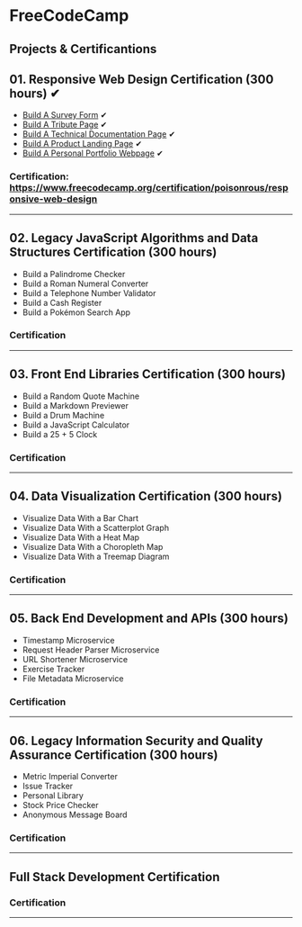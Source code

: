 # FreeCodeCamp

## Projects & Certificantions

## 01. Responsive Web Design Certification (300 hours) ✔

- [Build A Survey Form](https://github.com/poisonrous/survey) ✔
- [Build A Tribute Page](https://github.com/poisonrous/tribute-page) ✔
- [Build A Technical Documentation Page](https://github.com/poisonrous/technical-documentation-page) ✔
- [Build A Product Landing Page](https://github.com/poisonrous/sns-landing-page) ✔
- [Build A Personal Portfolio Webpage](https://github.com/poisonrous/portfolio/) ✔

### Certification: https://www.freecodecamp.org/certification/poisonrous/responsive-web-design


---

## 02. Legacy JavaScript Algorithms and Data Structures Certification (300 hours)

- Build a Palindrome Checker
- Build a Roman Numeral Converter
- Build a Telephone Number Validator
- Build a Cash Register
- Build a Pokémon Search App

### Certification

---

## 03. Front End Libraries Certification (300 hours)

- Build a Random Quote Machine
- Build a Markdown Previewer
- Build a Drum Machine
- Build a JavaScript Calculator
- Build a 25 + 5 Clock

### Certification

---

## 04. Data Visualization Certification (300 hours)

- Visualize Data With a Bar Chart
- Visualize Data With a Scatterplot Graph
- Visualize Data With a Heat Map
- Visualize Data With a Choropleth Map
- Visualize Data With a Treemap Diagram

### Certification

---

## 05. Back End Development and APIs (300 hours)

- Timestamp Microservice
- Request Header Parser Microservice
- URL Shortener Microservice
- Exercise Tracker
- File Metadata Microservice

### Certification

---

## 06. Legacy Information Security and Quality Assurance Certification (300 hours)

- Metric Imperial Converter
- Issue Tracker
- Personal Library
- Stock Price Checker
- Anonymous Message Board

### Certification

---

## Full Stack Development Certification

### Certification
---
